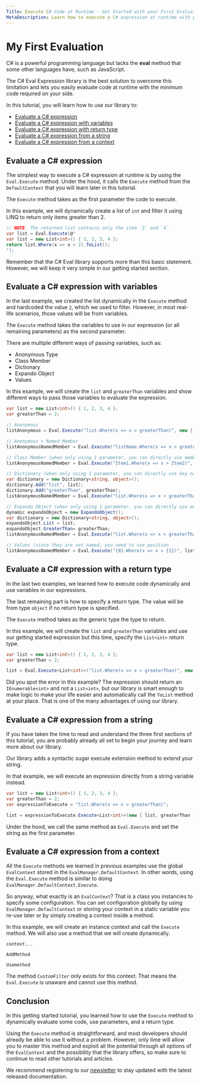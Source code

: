 ```yaml
---
Title: Execute C# Code at Runtime - Get Started with your First Evaluation
MetaDescription: Learn how to execute a C# expression at runtime with parameter, return type, and from a dynamic string expression.
---
```


# My First Evaluation

C# is a powerful programming language but lacks the **eval** method that some other languages have, such as JavaScript.

The C# Eval Expression library is the best solution to overcome this limitation and lets you easily evaluate code at runtime with the minimum code required on your side.

In this tutorial, you will learn how to use our library to:

- [Evaluate a C# expression](#)
- [Evaluate a C# expression with variables](#)
- [Evaluate a C# expression with return type](#)
- [Evaluate a C# expression from a string](#)
- [Evaluate a C# expression from a context](#)

## Evaluate a C# expression

The simplest way to execute a C# expression at runtime is by using the `Eval.Execute` method. Under the hood, it calls the `Execute` method from the `DefaultContext` that you will learn later in this tutorial.

The `Execute` method takes as the first parameter the code to execute. 

In this example, we will dynamically create a list of `int` and filter it using LINQ to return only items greater than 2. 

```csharp
// NOTE: The returned list contains only the item `3` and `4`
var list = Eval.Execute(@"
var list = new List<int>() { 1, 2, 3, 4 };
return list.Where(x => x > 2).ToList();
");
```

Remember that the C# Eval library supports more than this basic statement. However, we will keep it very simple in our getting started section.

## Evaluate a C# expression with variables

In the last example, we created the list dynamically in the `Execute` method and hardcoded the value `2`, which we used to filter. However, in most real-life scenarios, those values will be from variables.

The `Execute` method takes the variables to use in our expression (or all remaining parameters) as the second parameter.

There are multiple different ways of passing variables, such as:

- Anonymous Type
- Class Member
- Dictionary
- Expando Object
- Values

In this example, we will create the `list` and `greaterThan` variables and show different ways to pass those variables to evaluate the expression.

```csharp
var list = new List<int>() { 1, 2, 3, 4 };
var greaterThan = 2;

// Anonymous
listAnonymous = Eval.Execute("list.Where(x => x > greaterThan)", new { list, greaterThan });

// Anonymous + Named Member
listAnonymousNamedMember = Eval.Execute("listName.Where(x => x > greaterThanName)", new { listName = list, greaterThanName = greaterThan });

// Class Member (when only using 1 parameter, you can directly use member name)
listAnonymousNamedMember = Eval.Execute("Item1.Where(x => x > Item2)", new Tuple<List<int>, int>(list, greaterThan));

// Dictionary (when only using 1 parameter, you can directly use key name)
var dictionary = new Dictionary<string, object>();
dictionary.Add("list", list);
dictionary.Add("greaterThan", greaterThan);
listAnonymousNamedMember = Eval.Execute("list.Where(x => x > greaterThan)", dictionary);

// Expando Object (when only using 1 parameter, you can directly use member name)
dynamic expandoObject = new ExpandoObject();
var dictionary = new Dictionary<string, object>();
expandoObject.List = list;
expandoObject.GreaterThan= greaterThan;
listAnonymousNamedMember = Eval.Execute("list.Where(x => x > greaterThan)", dictionary);

// Values (since they are not named, you need to use position
listAnonymousNamedMember = Eval.Execute("{0}.Where(x => x > {1})", list, greaterThan);
```

## Evaluate a C# expression with a return type

In the last two examples, we learned how to execute code dynamically and use variables in our expressions.

The last remaining part is how to specify a return type. The value will be from type `object` if no return type is specified.

The `Execute` method takes as the generic type the type to return.

In this example, we will create the `list` and `greaterThan` variables and use our getting started expression but this time, specify the `List<int>` return type.

```csharp
var list = new List<int>() { 1, 2, 3, 4 };
var greaterThan = 2;

list = Eval.Execute<List<int>>("list.Where(x => x > greaterThan)", new { list, greaterThan });
```

Did you spot the error in this example? The expression should return an `IEnumerable<int>` and not a `List<int>`, but our library is smart enough to make logic to make your life easier and automatically call the `ToList` method at your place. That is one of the many advantages of using our library.

## Evaluate a C# expression from a string

If you have taken the time to read and understand the three first sections of this tutorial, you are probably already all set to begin your journey and learn more about our library.

Our library adds a syntactic sugar execute extension method to extend your string.

In that example, we will execute an expression directly from a string variable instead.

```csharp
var list = new List<int>() { 1, 2, 3, 4 };
var greaterThan = 2;
var expressionToExecute = "list.Where(x => x > greaterThan)";

list = expressionToExecute.Execute<List<int>>(new { list, greaterThan });
```

Under the hood, we call the same method as `Eval.Execute` and set the string as the first parameter.

## Evaluate a C# expression from a context

All the `Execute` methods we learned in previous examples use the global `EvalContext` stored in the `EvalManager.DefaultContext`. In other words, using the `Eval.Execute` method is similar to doing `EvalManager.DefaultContext.Execute`.

So anyway, what exactly is an `EvalContext`? That is a class you instancies to specify some configuration. You can set configuration globally by using `EvalManager.DefaultContext` or storing your context in a static variable you re-use later or by simply creating a context inside a method.

In this example, we will create an instance context and call the `Execute` method. We will also use a method that we will create dynamically.

```
context...

AddMethod

Usemethod
```

The method `CustomFilter` only exists for this context. That means the `Eval.Execute` is unaware and cannot use this method.

## Conclusion

In this getting started tutorial, you learned how to use the `Execute` method to dynamically evaluate some code, use parameters, and a return type.

Using the `Execute` method is straightforward, and most developers should already be able to use it without a problem. However, only time will allow you to master this method and exploit all the potential through all options of the `EvalContext` and the possibility that the library offers, so make sure to continue to read other tutorials and articles.

We recommend registering to our [newsletter](https://mailchi.mp/zzzprojects/eval_expression_newsletter) to stay updated with the latest released documentation.